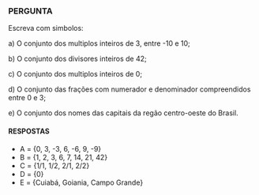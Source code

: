 ### PERGUNTA

Escreva com simbolos: 

a) O conjunto dos multiplos inteiros de 3, entre -10 e 10; 

b) O conjunto dos divisores inteiros de 42; 

c) O conjunto dos multiplos inteiros de 0; 

d) O conjunto das frações com numerador e denominador compreendidos entre 0 e 3; 

e) O conjunto dos nomes das capitais da regão centro-oeste do Brasil.

#### RESPOSTAS

- A = {0, 3, -3, 6, -6, 9, -9}
- B = {1, 2, 3, 6, 7, 14, 21, 42}
- C = {1/1, 1/2, 2/1, 2/2}
- D = {0}
- E = {Cuiabá, Goiania, Campo Grande}
